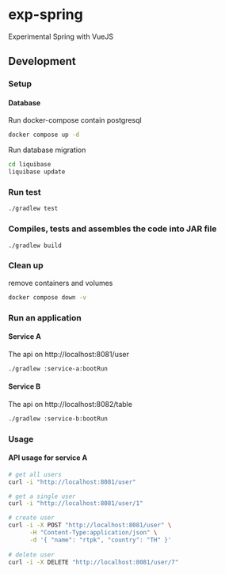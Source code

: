# exp-spring
Experimental Spring with VueJS

## Development
### Setup
#### Database
Run docker-compose contain postgresql
```bash
docker compose up -d
```
Run database migration
```bash
cd liquibase
liquibase update
```
### Run test
```bash
./gradlew test
```

### Compiles, tests and assembles the code into JAR file
```bash
./gradlew build
```
### Clean up
remove containers and volumes
```bash
docker compose down -v
```
### Run an application

#### Service A
The api on http://localhost:8081/user
```bash
./gradlew :service-a:bootRun
```
#### Service B
The api on http://localhost:8082/table
```bash
./gradlew :service-b:bootRun
```
### Usage
#### API usage for service A
```bash
# get all users
curl -i "http://localhost:8081/user"

# get a single user
curl -i "http://localhost:8081/user/1"

# create user
curl -i -X POST "http://localhost:8081/user" \
      -H "Content-Type:application/json" \
      -d '{ "name": "rtpk", "country": "TH" }'
      
# delete user
curl -i -X DELETE "http://localhost:8081/user/7"
```


